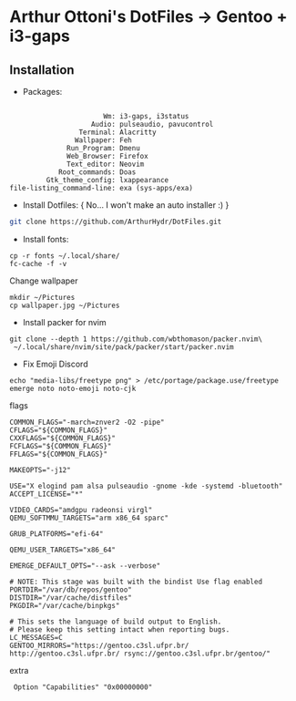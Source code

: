 # Arthur Ottoni's DotFiles -> Gentoo + i3-gaps

## Installation
* Packages:
```

                       Wm: i3-gaps, i3status
                    Audio: pulseaudio, pavucontrol
                 Terminal: Alacritty
                Wallpaper: Feh
              Run_Program: Dmenu
              Web_Browser: Firefox
              Text_editor: Neovim
            Root_commands: Doas
         Gtk_theme_config: lxappearance
file-listing_command-line: exa (sys-apps/exa)
```

* Install Dotfiles: { No... I won't make an auto installer :) }
```sh
git clone https://github.com/ArthurHydr/DotFiles.git
```

* Install fonts:
```
cp -r fonts ~/.local/share/
fc-cache -f -v
```

Change wallpaper
```
mkdir ~/Pictures
cp wallpaper.jpg ~/Pictures
```

* Install packer for nvim
```
git clone --depth 1 https://github.com/wbthomason/packer.nvim\
 ~/.local/share/nvim/site/pack/packer/start/packer.nvim
```

* Fix Emoji Discord
```
echo "media-libs/freetype png" > /etc/portage/package.use/freetype
emerge noto noto-emoji noto-cjk
```

flags
```
COMMON_FLAGS="-march=znver2 -O2 -pipe"
CFLAGS="${COMMON_FLAGS}"
CXXFLAGS="${COMMON_FLAGS}"
FCFLAGS="${COMMON_FLAGS}"
FFLAGS="${COMMON_FLAGS}"

MAKEOPTS="-j12"

USE="X elogind pam alsa pulseaudio -gnome -kde -systemd -bluetooth"
ACCEPT_LICENSE="*"

VIDEO_CARDS="amdgpu radeonsi virgl"
QEMU_SOFTMMU_TARGETS="arm x86_64 sparc"

GRUB_PLATFORMS="efi-64"

QEMU_USER_TARGETS="x86_64"

EMERGE_DEFAULT_OPTS="--ask --verbose"

# NOTE: This stage was built with the bindist Use flag enabled
PORTDIR="/var/db/repos/gentoo"
DISTDIR="/var/cache/distfiles"
PKGDIR="/var/cache/binpkgs"

# This sets the language of build output to English.
# Please keep this setting intact when reporting bugs.
LC_MESSAGES=C
GENTOO_MIRRORS="https://gentoo.c3sl.ufpr.br/ http://gentoo.c3sl.ufpr.br/ rsync://gentoo.c3sl.ufpr.br/gentoo/"
```
extra 
```
 Option "Capabilities" "0x00000000" 
 ```
 
